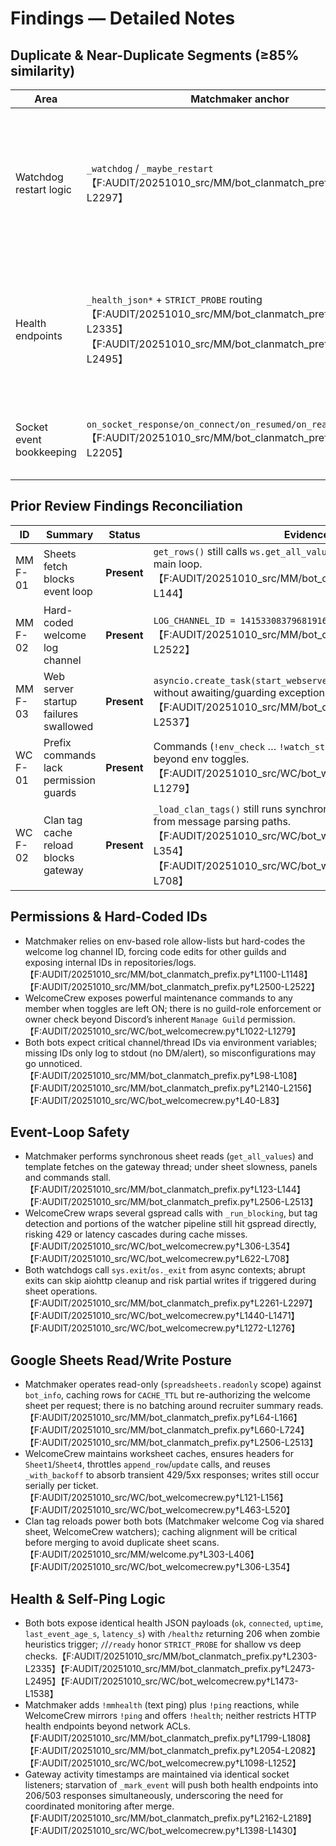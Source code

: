 # Findings — Detailed Notes

## Duplicate & Near-Duplicate Segments (≥85% similarity)
| Area | Matchmaker anchor | WelcomeCrew anchor | Notes |
| --- | --- | --- | --- |
| Watchdog restart logic | `_watchdog` / `_maybe_restart`【F:AUDIT/20251010_src/MM/bot_clanmatch_prefix.py†L2261-L2297】 | `_watchdog` / `_maybe_restart`【F:AUDIT/20251010_src/WC/bot_welcomecrew.py†L1433-L1471】 | Nearly identical loops (idle >600 s, latency >10s) and `sys.exit` restart path; refactorable into a shared helper. |
| Health endpoints | `_health_json*` + `STRICT_PROBE` routing【F:AUDIT/20251010_src/MM/bot_clanmatch_prefix.py†L2303-L2335】【F:AUDIT/20251010_src/MM/bot_clanmatch_prefix.py†L2473-L2495】 | `_health_json*` + router wiring【F:AUDIT/20251010_src/WC/bot_welcomecrew.py†L1473-L1538】 | Payload keys and route layout are line-for-line similar, differing only in uptime helper names. |
| Socket event bookkeeping | `on_socket_response/on_connect/on_resumed/on_ready`【F:AUDIT/20251010_src/MM/bot_clanmatch_prefix.py†L2162-L2205】 | Same quartet of events【F:AUDIT/20251010_src/WC/bot_welcomecrew.py†L1398-L1430】 | Duplicated heartbeat tracking; candidates for a shared mixin. |

## Prior Review Findings Reconciliation
| ID | Summary | Status | Evidence |
| --- | --- | --- | --- |
| MM F-01 | Sheets fetch blocks event loop | **Present** | `get_rows()` still calls `ws.get_all_values()` synchronously on the main loop.【F:AUDIT/20251010_src/MM/bot_clanmatch_prefix.py†L123-L144】 |
| MM F-02 | Hard-coded welcome log channel | **Present** | `LOG_CHANNEL_ID = 1415330837968191629` remains in source.【F:AUDIT/20251010_src/MM/bot_clanmatch_prefix.py†L2500-L2522】 |
| MM F-03 | Web server startup failures swallowed | **Present** | `asyncio.create_task(start_webserver())` fire-and-forgets without awaiting/guarding exceptions.【F:AUDIT/20251010_src/MM/bot_clanmatch_prefix.py†L2530-L2537】 |
| WC F-01 | Prefix commands lack permission guards | **Present** | Commands (`!env_check` … `!watch_status`) have no role checks beyond env toggles.【F:AUDIT/20251010_src/WC/bot_welcomecrew.py†L1022-L1279】 |
| WC F-02 | Clan tag cache reload blocks gateway | **Present** | `_load_clan_tags()` still runs synchronous gspread calls invoked from message parsing paths.【F:AUDIT/20251010_src/WC/bot_welcomecrew.py†L306-L354】【F:AUDIT/20251010_src/WC/bot_welcomecrew.py†L622-L708】 |

## Permissions & Hard-Coded IDs
- Matchmaker relies on env-based role allow-lists but hard-codes the welcome log channel ID, forcing code edits for other guilds and exposing internal IDs in repositories/logs.【F:AUDIT/20251010_src/MM/bot_clanmatch_prefix.py†L1100-L1148】【F:AUDIT/20251010_src/MM/bot_clanmatch_prefix.py†L2500-L2522】 
- WelcomeCrew exposes powerful maintenance commands to any member when toggles are left ON; there is no guild-role enforcement or owner check beyond Discord’s inherent `Manage Guild` permission.【F:AUDIT/20251010_src/WC/bot_welcomecrew.py†L1022-L1279】 
- Both bots expect critical channel/thread IDs via environment variables; missing IDs only log to stdout (no DM/alert), so misconfigurations may go unnoticed.【F:AUDIT/20251010_src/MM/bot_clanmatch_prefix.py†L98-L108】【F:AUDIT/20251010_src/MM/bot_clanmatch_prefix.py†L2140-L2156】【F:AUDIT/20251010_src/WC/bot_welcomecrew.py†L40-L83】

## Event-Loop Safety
- Matchmaker performs synchronous sheet reads (`get_all_values`) and template fetches on the gateway thread; under sheet slowness, panels and commands stall.【F:AUDIT/20251010_src/MM/bot_clanmatch_prefix.py†L123-L144】【F:AUDIT/20251010_src/MM/bot_clanmatch_prefix.py†L2506-L2513】
- WelcomeCrew wraps several gspread calls with `_run_blocking`, but tag detection and portions of the watcher pipeline still hit gspread directly, risking 429 or latency cascades during cache misses.【F:AUDIT/20251010_src/WC/bot_welcomecrew.py†L306-L354】【F:AUDIT/20251010_src/WC/bot_welcomecrew.py†L622-L708】
- Both watchdogs call `sys.exit`/`os._exit` from async contexts; abrupt exits can skip aiohttp cleanup and risk partial writes if triggered during sheet operations.【F:AUDIT/20251010_src/MM/bot_clanmatch_prefix.py†L2261-L2297】【F:AUDIT/20251010_src/WC/bot_welcomecrew.py†L1440-L1471】【F:AUDIT/20251010_src/WC/bot_welcomecrew.py†L1272-L1276】

## Google Sheets Read/Write Posture
- Matchmaker operates read-only (`spreadsheets.readonly` scope) against `bot_info`, caching rows for `CACHE_TTL` but re-authorizing the welcome sheet per request; there is no batching around recruiter summary reads.【F:AUDIT/20251010_src/MM/bot_clanmatch_prefix.py†L64-L166】【F:AUDIT/20251010_src/MM/bot_clanmatch_prefix.py†L660-L724】【F:AUDIT/20251010_src/MM/bot_clanmatch_prefix.py†L2506-L2513】
- WelcomeCrew maintains worksheet caches, ensures headers for `Sheet1`/`Sheet4`, throttles `append_row`/`update` calls, and reuses `_with_backoff` to absorb transient 429/5xx responses; writes still occur serially per ticket.【F:AUDIT/20251010_src/WC/bot_welcomecrew.py†L121-L156】【F:AUDIT/20251010_src/WC/bot_welcomecrew.py†L463-L520】
- Clan tag reloads power both bots (Matchmaker welcome Cog via shared sheet, WelcomeCrew watchers); caching alignment will be critical before merging to avoid duplicate sheet scans.【F:AUDIT/20251010_src/MM/welcome.py†L303-L406】【F:AUDIT/20251010_src/WC/bot_welcomecrew.py†L306-L354】

## Health & Self-Ping Logic
- Both bots expose identical health JSON payloads (`ok`, `connected`, `uptime`, `last_event_age_s`, `latency_s`) with `/healthz` returning 206 when zombie heuristics trigger; `/`/`/ready` honor `STRICT_PROBE` for shallow vs deep checks.【F:AUDIT/20251010_src/MM/bot_clanmatch_prefix.py†L2303-L2335】【F:AUDIT/20251010_src/MM/bot_clanmatch_prefix.py†L2473-L2495】【F:AUDIT/20251010_src/WC/bot_welcomecrew.py†L1473-L1538】
- Matchmaker adds `!mmhealth` (text ping) plus `!ping` reactions, while WelcomeCrew mirrors `!ping` and offers `!health`; neither restricts HTTP health endpoints beyond network ACLs.【F:AUDIT/20251010_src/MM/bot_clanmatch_prefix.py†L1799-L1808】【F:AUDIT/20251010_src/MM/bot_clanmatch_prefix.py†L2054-L2082】【F:AUDIT/20251010_src/WC/bot_welcomecrew.py†L1098-L1252】
- Gateway activity timestamps are maintained via identical socket listeners; starvation of `_mark_event` will push both health endpoints into 206/503 responses simultaneously, underscoring the need for coordinated monitoring after merge.【F:AUDIT/20251010_src/MM/bot_clanmatch_prefix.py†L2162-L2189】【F:AUDIT/20251010_src/WC/bot_welcomecrew.py†L1398-L1430】
